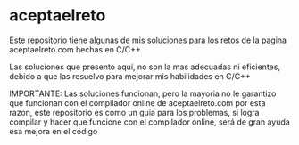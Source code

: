 # aceptaelreto
Este repositorio tiene algunas de mis soluciones para los retos de la pagina aceptaelreto.com hechas en C/C++

Las soluciones que presento aquí, no son la mas adecuadas ni eficientes, debido a que las resuelvo para
mejorar mis habilidades en C/C++

IMPORTANTE:
Las soluciones funcionan, pero la mayoria no le garantizo que funcionan con el compilador online de aceptaelreto.com
por esta razon, este repositorio es como un guia para los problemas, si logra compilar y hacer que funcione
con el compilador online, será de gran ayuda esa mejora en el código
